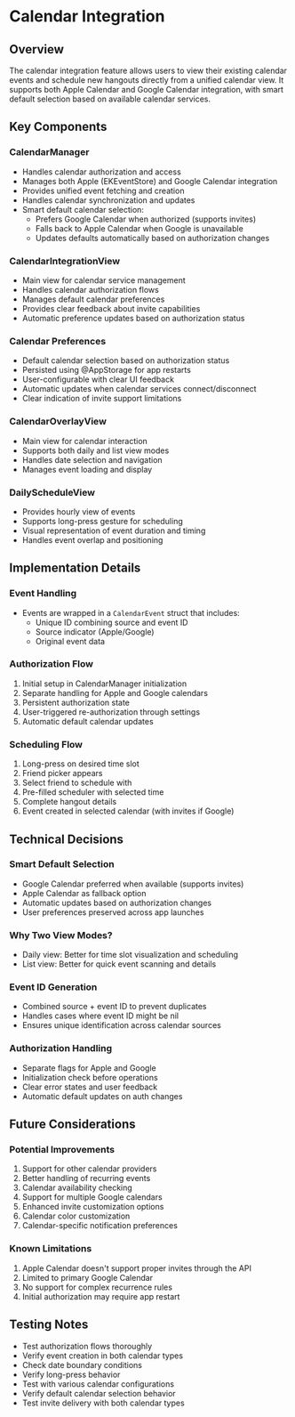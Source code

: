 # Calendar Integration

## Overview
The calendar integration feature allows users to view their existing calendar events and schedule new hangouts directly from a unified calendar view. It supports both Apple Calendar and Google Calendar integration, with smart default selection based on available calendar services.

## Key Components

### CalendarManager
- Handles calendar authorization and access
- Manages both Apple (EKEventStore) and Google Calendar integration
- Provides unified event fetching and creation
- Handles calendar synchronization and updates
- Smart default calendar selection:
  - Prefers Google Calendar when authorized (supports invites)
  - Falls back to Apple Calendar when Google is unavailable
  - Updates defaults automatically based on authorization changes

### CalendarIntegrationView
- Main view for calendar service management
- Handles calendar authorization flows
- Manages default calendar preferences
- Provides clear feedback about invite capabilities
- Automatic preference updates based on authorization status

### Calendar Preferences
- Default calendar selection based on authorization status
- Persisted using @AppStorage for app restarts
- User-configurable with clear UI feedback
- Automatic updates when calendar services connect/disconnect
- Clear indication of invite support limitations

### CalendarOverlayView
- Main view for calendar interaction
- Supports both daily and list view modes
- Handles date selection and navigation
- Manages event loading and display

### DailyScheduleView
- Provides hourly view of events
- Supports long-press gesture for scheduling
- Visual representation of event duration and timing
- Handles event overlap and positioning

## Implementation Details

### Event Handling
- Events are wrapped in a `CalendarEvent` struct that includes:
  - Unique ID combining source and event ID
  - Source indicator (Apple/Google)
  - Original event data

### Authorization Flow
1. Initial setup in CalendarManager initialization
2. Separate handling for Apple and Google calendars
3. Persistent authorization state
4. User-triggered re-authorization through settings
5. Automatic default calendar updates

### Scheduling Flow
1. Long-press on desired time slot
2. Friend picker appears
3. Select friend to schedule with
4. Pre-filled scheduler with selected time
5. Complete hangout details
6. Event created in selected calendar (with invites if Google)

## Technical Decisions

### Smart Default Selection
- Google Calendar preferred when available (supports invites)
- Apple Calendar as fallback option
- Automatic updates based on authorization changes
- User preferences preserved across app launches

### Why Two View Modes?
- Daily view: Better for time slot visualization and scheduling
- List view: Better for quick event scanning and details

### Event ID Generation
- Combined source + event ID to prevent duplicates
- Handles cases where event ID might be nil
- Ensures unique identification across calendar sources

### Authorization Handling
- Separate flags for Apple and Google
- Initialization check before operations
- Clear error states and user feedback
- Automatic default updates on auth changes

## Future Considerations

### Potential Improvements
1. Support for other calendar providers
2. Better handling of recurring events
3. Calendar availability checking
4. Support for multiple Google calendars
5. Enhanced invite customization options
6. Calendar color customization
7. Calendar-specific notification preferences

### Known Limitations
1. Apple Calendar doesn't support proper invites through the API
2. Limited to primary Google Calendar
3. No support for complex recurrence rules
4. Initial authorization may require app restart

## Testing Notes
- Test authorization flows thoroughly
- Verify event creation in both calendar types
- Check date boundary conditions
- Verify long-press behavior
- Test with various calendar configurations
- Verify default calendar selection behavior
- Test invite delivery with both calendar types 